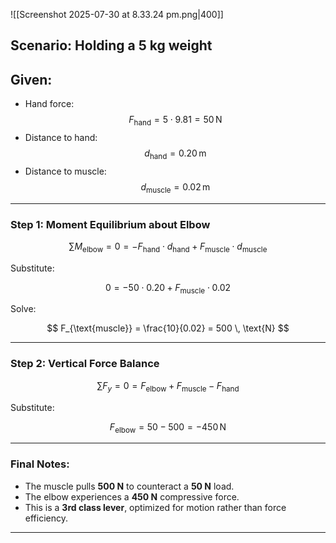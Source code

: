 ![[Screenshot 2025-07-30 at 8.33.24 pm.png|400]]
## Scenario: Holding a 5 kg weight

## Given:

- Hand force:
  $$
  F_{\text{hand}} = 5 \cdot 9.81 = 50 \, \text{N}
  $$
- Distance to hand:
  $$
  d_{\text{hand}} = 0.20 \, \text{m}
  $$
- Distance to muscle:
  $$
  d_{\text{muscle}} = 0.02 \, \text{m}
  $$
---

### Step 1: Moment Equilibrium about Elbow

$$
\sum M_{\text{elbow}} = 0 = -F_{\text{hand}} \cdot d_{\text{hand}} + F_{\text{muscle}} \cdot d_{\text{muscle}}
$$

Substitute:

$$
0 = -50 \cdot 0.20 + F_{\text{muscle}} \cdot 0.02
$$

Solve:

$$
F_{\text{muscle}} = \frac{10}{0.02} = 500 \, \text{N}
$$

---

### Step 2: Vertical Force Balance

$$
\sum F_y = 0 = F_{\text{elbow}} + F_{\text{muscle}} - F_{\text{hand}}
$$

Substitute:

$$
F_{\text{elbow}} = 50 - 500 = -450 \, \text{N}
$$

---

### Final Notes:
- The muscle pulls **500 N** to counteract a **50 N** load.
- The elbow experiences a **450 N** compressive force.
- This is a **3rd class lever**, optimized for motion rather than force efficiency.

---